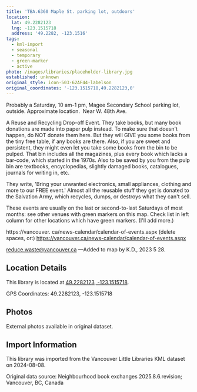 ```yaml
---
title: 'TBA.6360 Maple St. parking lot, outdoors'
location:
  lat: 49.2282123
  lng: -123.1515718
  address: '49.2282, -123.1516'
tags:
  - kml-import
  - seasonal
  - temporary
  - green-marker
  - active
photo: /images/libraries/placeholder-library.jpg
established: unknown
original_style: icon-503-62AF44-labelson
original_coordinates: '-123.1515718,49.2282123,0'
---
```

Probably a Saturday, 10 am-1 pm, Magee Secondary School parking lot, outside. Approximate location.  
Near W. 48th Ave.

A Reuse and Recycling Drop-off Event.
They take books, but many book donations are made into paper pulp instead. To make sure that doesn't happen, do NOT donate them here. But they will GIVE you some books from the tiny free table, if any books are there. Also, if you are sweet and persistent, they might even let you take some books from the bin to be pulped. That bin includes all the magazines, plus every book which lacks a bar-code, which started in the 1970s. Also to be saved by you from the pulp bin are textbooks, encyclopedias, slightly damaged books, catalogues, journals for writing in, etc.

They write, 'Bring your unwanted electronics, small appliances, clothing and more to our FREE event.' Almost all the reusable stuff they get is donated to the Salvation Army, which recycles, dumps, or destroys what they can't sell.

These events are usually on the last or second-to-last Saturdays of most months: see other venues with green markers on this map. Check list in left column for other locations which have green markers. (I'll add more.)

https://vancouver. ca/news-calendar/calendar-of-events.aspx (delete spaces, or:)
https://vancouver.ca/news-calendar/calendar-of-events.aspx

reduce.waste@vancouver.ca
—Added to map by K.D., 2023 5 28.

## Location Details

This library is located at [49.2282123, -123.1515718](https://www.google.com/maps?q=49.2282123,-123.1515718).

GPS Coordinates: 49.2282123, -123.1515718

## Photos

External photos available in original dataset.

## Import Information

This library was imported from the Vancouver Little Libraries KML dataset on 2024-08-08.

Original data source: Neighbourhood book exchanges 2025.8.6.revision; Vancouver, BC, Canada
